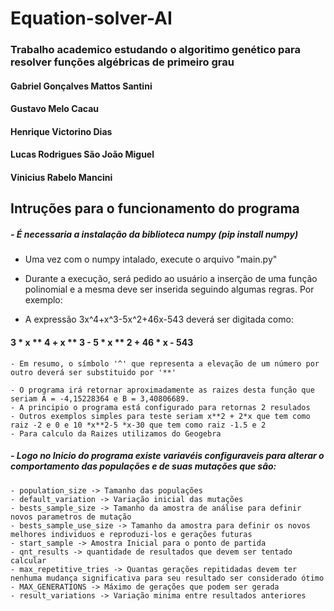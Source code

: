 # Equation-solver-AI

### Trabalho academico estudando o algoritimo genético para resolver funções algébricas de primeiro grau

#### Gabriel Gonçalves Mattos Santini
#### Gustavo Melo Cacau
#### Henrique Victorino Dias
#### Lucas Rodrigues São João Miguel
#### Vinicius Rabelo Mancini


## Intruções para o funcionamento do programa

##### - É necessaria a instalação da biblioteca numpy (pip install numpy)
	
- Uma vez com o numpy intalado, execute o arquivo "main.py"
 
- Durante a execução, será pedido ao usuário a inserção de uma função polinomial e a mesma deve ser inserida seguindo algumas regras. Por exemplo:
- A expressão 3x^4+x^3-5x^2+46x-543 deverá ser digitada como: 
		
#### 				3 * x ** 4 + x ** 3 - 5 * x ** 2 + 46 * x - 543
			
	- Em resumo, o símbolo '^' que representa a elevação de um número por outro deverá ser substituido por '**'

	- O programa irá retornar aproximadamente as raizes desta função que seriam A = -4,15228364 e B = 3,40806689.
	- A principio o programa está configurado para retornas 2 resulados 
	- Outros exemplos simples para teste seriam x**2 + 2*x que tem como raiz -2 e 0 e 10 *x**2-5 *x-30 que tem como raiz -1.5 e 2
	- Para calculo da Raizes utilizamos do Geogebra
	
##### - Logo no Inicio do programa existe variavéis configuraveis para alterar o comportamento das populações e de suas mutações que são:
	- population_size -> Tamanho das populações
	- default_variation -> Variação inicial das mutações 
	- bests_sample_size -> Tamanho da amostra de análise para definir novos parametros de mutação 
	- bests_sample_use_size -> Tamanho da amostra para definir os novos melhores individuos e reproduzi-los e gerações futuras
	- start_sample -> Amostra Inicial para o ponto de partida 
	- qnt_results -> quantidade de resultados que devem ser tentado calcular 
	- max_repetitive_tries -> Quantas gerações repitidadas devem ter nenhuma mudança significativa para seu resultado ser considerado ótimo 
	- MAX_GENERATIONS -> Máximo de gerações que podem ser gerada 
	- result_variations -> Variação minima entre resultados anteriores
